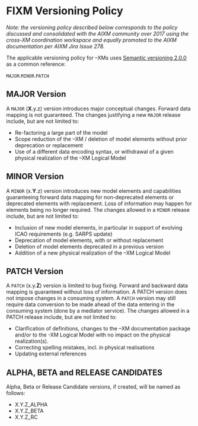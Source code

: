# FIXM Versioning Policy

*Note: the versioning policy described below corresponds to the policy discussed and consolidated with the AIXM 
community  over  2017  using  the  cross-XM  coordination  workspace  and  equally  promoted  to  the  AIXM 
documentation per AIXM Jira Issue 278.*

The applicable versioning policy for –XMs uses  [Semantic  versioning  2.0.0](https://semver.org/spec/v2.0.0.html) as a common reference:

`MAJOR`.`MINOR`.`PATCH`

## MAJOR Version

A `MAJOR` (**X**.y.z) version introduces major conceptual changes. Forward data mapping is not guaranteed. The 
changes justifying a new `MAJOR` release include, but are not limited to: 
- Re-factoring a large part of the model
- Scope reduction of the –XM / deletion of model elements without prior deprecation or replacement
- Use of a different data encoding syntax, or withdrawal of a given physical realization of the –XM Logical Model

## MINOR Version

A `MINOR` (x.**Y**.z) version introduces new model elements and capabilities guaranteeing forward data mapping 
for non-deprecated elements or deprecated elements with replacement. Loss of information may happen for 
elements being no longer required. The changes allowed in a `MINOR` release include, but are not limited to: 
- Inclusion of new model elements, in particular in support of evolving ICAO requirements (e.g. SARPS 
update) 
- Deprecation of model elements, with or without replacement 
- Deletion of model elements deprecated in a previous version 
- Addition of a new physical realization of the –XM Logical Model 

## PATCH Version

A `PATCH` (x.y.**Z**) version is limited to bug fixing. Forward and backward data mapping is guaranteed without
loss of information. A PATCH version does not impose changes in a consuming system. A `PATCH` version may 
still require data conversion to be made ahead of the data entering in the consuming system (done by a 
mediator service). The changes allowed in a PATCH release include, but are not limited to: 
- Clarification of definitions, changes to the –XM documentation package and/or to the -XM Logical 
Model with no impact on the physical realization(s). 
- Correcting spelling mistakes, incl. in physical realisations 
- Updating external references

## ALPHA, BETA and RELEASE CANDIDATES

Alpha, Beta or Release Candidate versions, if created, will be named as follows: 
- X.Y.Z_ALPHA 
- X.Y.Z_BETA 
- X.Y.Z_RC
